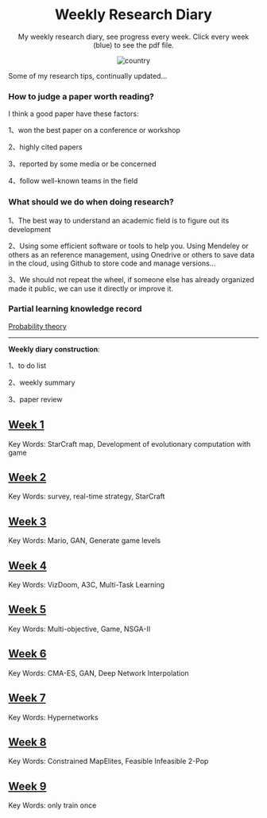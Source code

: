 <h1 align="center">Weekly Research Diary</h1>
<div align="center">

My weekly research diary, see progress every week. Click every week (blue) to see the pdf file.

![country](https://img.shields.io/badge/country-China-red)

</div>

Some of my research tips, continually updated…

### How to judge a paper worth reading?

I think a good paper have these factors:

1、won the best paper on a conference or workshop

2、highly cited papers

3、reported by some media or be concerned

4、follow well-known teams in the field

### What should we do when doing research?

1、The best way to understand an academic field is to figure out its development

2、Using some efficient software or tools to help you. Using Mendeley or others as an reference management, using Onedrive or others to save data in the cloud, using Github to store code and manage versions…

3、We should not repeat the wheel, if someone else has already organized made it public, we can use it directly or improve it.

### Partial learning knowledge record

[Probability theory](https://github.com/yzy1996/Artificial-Intelligence/tree/master/Knowledge)



---

**Weekly diary construction**: 

1、to do list

2、weekly summary 

3、paper review



## [Week 1](./report/week1.pdf)
Key Words: StarCraft map, Development of evolutionary computation with game 

## [Week 2](./report/week2.pdf)
Key Words: survey, real-time strategy, StarCraft

## [Week 3](./report/week3.pdf)
Key Words: Mario, GAN, Generate game levels

## [Week 4](./report/week4.pdf)
Key Words: VizDoom, A3C, Multi-Task Learning

## [Week 5](./report/week5.pdf)
Key Words: Multi-objective, Game, NSGA-II

## [Week 6](./report/week6.pdf)
Key Words: CMA-ES, GAN, Deep Network Interpolation

## [Week 7](./report/week7.pdf)

Key Words: Hypernetworks

## [Week 8](./report/week8.pdf)

Key Words: Constrained MapElites, Feasible Infeasible 2-Pop

## [Week 9](./report/week9.pdf)

Key Words: only train once